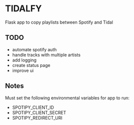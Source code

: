 # TIDALFY

Flask app to copy playlists between Spotify and Tidal

## TODO

- automate spotify auth
- handle tracks with multiple artists
- add logging
- create status page
- improve ui

## Notes

Must set the following environmental variables for app to run:

- SPOTIPY_CLIENT_ID
- SPOTIPY_CLIENT_SECRET
- SPOTIPY_REDIRECT_URI
